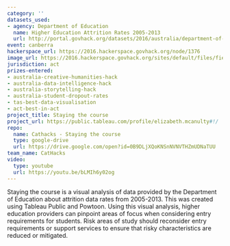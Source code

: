 ```yaml
---
category: ''
datasets_used:
- agency: Department of Education
  name: Higher Education Attrition Rates 2005-2013
  url: http://portal.govhack.org/datasets/2016/australia/department-of-education-and-training/higher-education-attrition-rates-2005-2013.html
event: canberra
hackerspace_url: https://2016.hackerspace.govhack.org/node/1376
image_url: https://2016.hackerspace.govhack.org/sites/default/files/field/image/Screen%20Shot%202016-07-31%20at%202.25.04%20pm.png
jurisdiction: act
prizes-entered:
- australia-creative-humanities-hack
- australia-data-intelligence-hack
- australia-storytelling-hack
- australia-student-dropout-rates
- tas-best-data-visualisation
- act-best-in-act
project_title: Staying the course
project_url: https://public.tableau.com/profile/elizabeth.mcanulty#!/
repo:
  name: Cathacks - Staying the course
  type: google-drive
  url: https://drive.google.com/open?id=0B9DLjXQoKNSnNVNVTHZmUDNaTUU
team_name: CatHacks
video:
  type: youtube
  url: https://youtu.be/bLMIh6y02og
---
```


Staying the course is a visual analysis of data provided by the Department of Education about attrition data rates from 2005-2013.
This was created using Tableau Public and Powtoon.
Using this visual analysis, higher education providers can pinpoint areas of focus when considering entry requirements for students. Risk areas of study should reconsider entry requirements or support services to ensure that risky characteristics are reduced or mitigated.